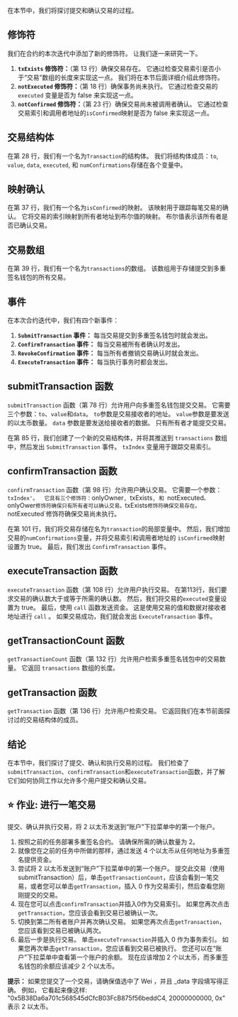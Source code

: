 在本节中，我们将探讨提交和确认交易的过程。

## 修饰符

我们在合约的本次迭代中添加了新的修饰符。 让我们逐一来研究一下。

1. **`txExists` 修饰符：**（第 13 行）确保交易存在。 它通过检查交易索引是否小于“交易”数组的长度来实现这一点。 我们将在本节后面详细介绍此修饰符。
2. **`notExecuted` 修饰符：**（第 18 行）确保事务尚未执行。 它通过检查交易的`executed` 变量是否为 false 来实现这一点。
3. **`notConfirmed` 修饰符：**（第 23 行）确保交易尚未被调用者确认。 它通过检查交易索引和调用者地址的`isConfirmed`映射是否为 false 来实现这一点。

## 交易结构体

在第 28 行，我们有一个名为`Transaction`的结构体。 我们将结构体成员：`to`, `value`, `data`, `executed`, 和 `numConfirmations`存储在各个变量中。

## 映射确认

在第 37 行，我们有一个名为`isConfirmed`的映射。 该映射用于跟踪每笔交易的确认。 它将交易的索引映射到所有者地址到布尔值的映射。 布尔值表示该所有者是否已确认交易。

## 交易数组

在第 39 行，我们有一个名为`transactions`的数组。 该数组用于存储提交到多重签名钱包的所有交易。

## 事件

在本次合约迭代中，我们有四个新事件：

1. **`SubmitTransaction` 事件：** 每当交易提交到多重签名钱包时就会发出。
2. **`ConfirmTransaction` 事件：** 每当交易被所有者确认时发出。
3. **`RevokeConfirmation` 事件：** 每当所有者撤销交易确认时就会发出。
4. **`ExecuteTransaction` 事件：** 每当执行事务时都会发出。

## submitTransaction 函数

`submitTransaction` 函数（第 78 行）允许用户向多重签名钱包提交交易。 它需要三个参数：`to`、`value`和`data`。 `to`参数是交易接收者的地址。 `value`参数是要发送的以太币数量。 `data` 参数是要发送给接收者的数据。 只有所有者才能提交交易。

在第 85 行，我们创建了一个新的交易结构体，并将其推送到 `transactions` 数组中，然后发出 `SubmitTransaction` 事件。 `txIndex` 变量用于跟踪交易索引。

## confirmTransaction 函数

`confirmTransaction` 函数（第 98 行）允许用户确认交易。 它需要一个参数：`txIndex'。 
它具有三个修饰符：`onlyOwner`, `txExists`, 和 `notExecuted`。 `onlyOwer`修饰符确保只有所有者可以确认交易。`txExists`修饰符确保交易存在。`notExecuted\`修饰符确保交易尚未执行。

在第 101 行，我们将交易存储在名为`transaction`的局部变量中。 然后，我们增加交易的`numConfirmations`变量，并将交易索引和调用者地址的 `isConfirmed`映射设置为 true。 最后，我们发出 `ConfirmTransaction` 事件。

## executeTransaction 函数

`executeTransaction` 函数（第 108 行）允许用户执行交易。 在第113行，我们要求交易的确认数大于或等于所需的确认数。 然后，我们将交易的`executed`变量设置为 true。 最后，使用 `call` 函数发送资金。  这是使用交易的值和数据对接收者地址进行 `call` 。 如果交易成功，我们就会发出 `ExecuteTransaction` 事件。

## getTransactionCount 函数

`getTransactionCount` 函数（第 132 行）允许用户检索多重签名钱包中的交易数量。 它返回 `transactions` 数组的长度。

## getTransaction 函数

`getTransaction` 函数（第 136 行）允许用户检索交易。 它返回我们在本节前面探讨过的交易结构体的成员。

## 结论

在本节中，我们探讨了提交、确认和执行交易的过程。 我们检查了`submitTransaction`、`confirmTransaction`和`executeTransaction`函数，并了解它们如何协同工作以允许多个用户提交和确认交易。

## ⭐ 作业: 进行一笔交易

提交、确认并执行交易，将 2 以太币发送到“账户”下拉菜单中的第一个账户。

1. 按照之前的任务部署多重签名合约。 请确保所需的确认数量为 2。
2. 就像您在之前的任务中所做的那样，通过发送 4 个以太币从任何地址为多重签名提供资金。
3. 尝试将 2 以太币发送到“账户”下拉菜单中的第一个账户。  提交此交易（使用submitTransaction）后，单击`getTransactionCount`，应该会看到一笔交易，或者您可以单击`getTransaction`，插入 0 作为交易索引，然后查看您刚刚提交的交易。
4. 现在您可以点击`confirmTransaction`并插入0作为交易索引。 如果您再次点击`getTransaction`，您应该会看到交易已被确认一次。
5. 切换到第二所有者账户并再次确认交易。 如果您再次点击`getTransaction`，您应该看到交易已被确认两次。
6. 最后一步是执行交易。 单击`executeTransaction`并插入 0 作为事务索引。 如果您再次单击`getTransaction`，您应该看到交易已被执行。 您还可以在“账户”下拉菜单中查看第一个账户的余额。 现在应该增加 2 个以太币，而多重签名钱包的余额应该减少 2 个以太币。

**提示：**
如果您提交了一个交易，请确保值选中了 Wei ，并且 _data 字段填写得正确。 例如， 它看起来像这样: "0x5B38Da6a701c568545dCfcB03FcB875f56beddC4, 20000000000, 0x" 表示 2 以太币。